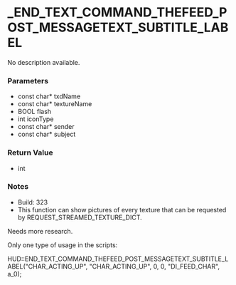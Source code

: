 # _END_TEXT_COMMAND_THEFEED_POST_MESSAGETEXT_SUBTITLE_LABEL

No description available.

### Parameters
* const char* txdName
* const char* textureName
* BOOL flash
* int iconType
* const char* sender
* const char* subject

### Return Value
* int

### Notes
* Build: 323
* This function can show pictures of every texture that can be requested by REQUEST_STREAMED_TEXTURE_DICT.

Needs more research.

Only one type of usage in the scripts:

HUD::END_TEXT_COMMAND_THEFEED_POST_MESSAGETEXT_SUBTITLE_LABEL("CHAR_ACTING_UP", "CHAR_ACTING_UP", 0, 0, "DI_FEED_CHAR", a_0);

